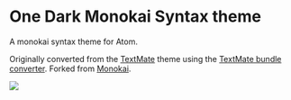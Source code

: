 # One Dark Monokai Syntax theme

A monokai syntax theme for Atom.

Originally converted from the [TextMate](http://www.monokai.nl/blog/wp-content/asdev/Monokai.tmTheme) theme using the [TextMate bundle converter](http://atom.io/docs/latest/converting-a-text-mate-theme). Forked from [Monokai](https://github.com/kevinsawicki/monokai).

![](https://cloud.githubusercontent.com/assets/5457539/18149986/ba0364d0-701e-11e6-9f39-3408c03583ac.png)
